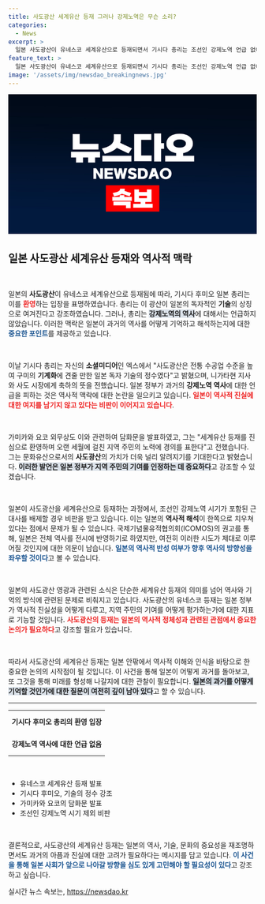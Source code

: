 ```yaml
---
title: 사도광산 세계유산 등재 그러나 강제노역은 무슨 소리?
categories:
  - News
excerpt: >
  일본 사도광산이 유네스코 세계유산으로 등재되면서 기시다 총리는 조선인 강제노역 언급 없이 환영 메시지를 전했습니다. 이 결정은 역사 왜곡 논란을 불러일으키며, 일본 정부는 전체 역사 반영 약속을 했습니다. 클릭하여 진실을 확인하세요!
feature_text: >
  일본 사도광산이 유네스코 세계유산으로 등재되면서 기시다 총리는 조선인 강제노역 언급 없이 환영 메시지를 전했습니다. 이 결정은 역사 왜곡 논란을 불러일으키며, 일본 정부는 전체 역사 반영 약속을 했습니다. 클릭하여 진실을 확인하세요!
image: '/assets/img/newsdao_breakingnews.jpg'
---
```


<p><img src="/assets/img/newsdao_breakingnews.jpg" alt="ontimetimes 속보" /></p>

<h2 data-ke-size="size26">일본 사도광산 세계유산 등재와 역사적 맥락</h2>

<p data-ke-size="size16">&nbsp;</p>

<p>일본의 <b>사도광산</b>이 유네스코 세계유산으로 등재됨에 따라, 기시다 후미오 일본 총리는 이를 <b><span style="color: #ee2323;">환영</span></b>하는 입장을 표명하였습니다. 총리는 이 광산이 일본의 독자적인 <b>기술</b>의 상징으로 여겨진다고 강조하였습니다. 그러나, 총리는 <b><span style="background-color: #21538527;">강제노역의 역사</span></b>에 대해서는 언급하지 않았습니다. 이러한 맥락은 일본이 과거의 역사를 어떻게 기억하고 해석하는지에 대한 <b><span style="color: #1a5490;">중요한 포인트</span></b>를 제공하고 있습니다.</p></p>

<p data-ke-size="size16">&nbsp;</p>

<p>이날 기시다 총리는 자신의 <b>소셜미디어</b>인 엑스에서 "사도광산은 전통 수공업 수준을 높여 구미의 <b>기계화</b>에 견줄 만한 일본 독자 기술의 정수였다"고 밝혔으며, 니가타현 지사와 사도 시장에게 축하의 뜻을 전했습니다. 일본 정부가 과거의 <b>강제노역 역사</b>에 대한 언급을 피하는 것은 역사적 맥락에 대한 논란을 일으키고 있습니다. <b><span style="color: #ee2323;">일본이 역사적 진실에 대한 여지를 남기지 않고 있다는 비판이 이어지고 있습니다</span></b>.</p>

<p data-ke-size="size16">&nbsp;</p>

<p>가미카와 요코 외무상도 이와 관련하여 담화문을 발표하였고, 그는 "세계유산 등재를 진심으로 환영하며 오랜 세월에 걸친 지역 주민의 노력에 경의를 표한다"고 전했습니다. 그는 문화유산으로서의 <b>사도광산</b>의 가치가 더욱 널리 알려지기를 기대한다고 밝혔습니다. <b><span style="background-color: #21538527;">이러한 발언은 일본 정부가 지역 주민의 기여를 인정하는 데 중요하다</span></b>고 강조할 수 있겠습니다. </p>

<p data-ke-size="size16">&nbsp;</p>

<p>일본이 사도광산을 세계유산으로 등재하는 과정에서, 조선인 강제노역 시기가 포함된 근대사를 배제할 경우 비판을 받고 있습니다. 이는 일본의 <b>역사적 해석</b>이 한쪽으로 치우쳐 있다는 점에서 문제가 될 수 있습니다. 국제기념물유적협의회(ICOMOS)의 권고를 통해, 일본은 전체 역사를 전시에 반영하기로 하였지만, 여전히 이러한 시도가 제대로 이루어질 것인지에 대한 의문이 남습니다. <b><span style="color: #1a5490;">일본의 역사적 반성 여부가 향후 역사의 방향성을 좌우할 것이다</span></b>고 볼 수 있습니다.</p>

<p data-ke-size="size16">&nbsp;</p>

<p>일본의 사도광산 영광과 관련된 소식은 단순한 세계유산 등재의 의미를 넘어 역사와 기억의 방식에 관련된 문제로 비춰지고 있습니다. 사도광산의 유네스코 등재는 일본 정부가 역사적 진실성을 어떻게 다루고, 지역 주민의 기여를 어떻게 평가하는가에 대한 지표로 기능할 것입니다. <b><span style="color: #ee2323;">사도광산의 등재는 일본의 역사적 정체성과 관련된 관점에서 중요한 논의가 필요하다</span></b>고 강조할 필요가 있습니다. </p>

<p data-ke-size="size16">&nbsp;</p>

<p>따라서 사도광산의 세계유산 등재는 일본 안팎에서 역사적 이해와 인식을 바탕으로 한 중요한 논의의 시작점이 될 것입니다. 이 사건을 통해 일본이 어떻게 과거를 돌아보고, 또 그것을 통해 미래를 형성해 나갈지에 대한 관찰이 필요합니다. <b><span style="background-color: #21538527;">일본의 과거를 어떻게 기억할 것인가에 대한 질문이 여전히 깊이 남아 있다</span></b>고 할 수 있습니다. </p>

<hr>

<table style="table-layout: fixed; width: 100%; border-collapse: collapse;">
<tr>
<td style="text-align: center; height: 40px;"><b>기시다 후미오 총리의 환영 입장</b></td>
</tr>
<tr>
<td style="text-align: center; height: 40px;"><b>강제노역 역사에 대한 언급 없음</b></td>
</tr>
</table>

<p data-ke-size="size16">&nbsp;</p>

<ul>
<li>유네스코 세계유산 등재 발표</li>
<li>기시다 후미오, 기술의 정수 강조</li>
<li>가미카와 요코의 담화문 발표</li>
<li>조선인 강제노역 시기 제외 비판</li>
</ul>

<p data-ke-size="size16">&nbsp;</p>

<p>결론적으로, 사도광산의 세계유산 등재는 일본의 역사, 기술, 문화의 중요성을 재조명하면서도 과거의 아픔과 진실에 대한 고려가 필요하다는 메시지를 담고 있습니다. <b><span style="color: #1a5490;">이 사건을 통해 일본 사회가 앞으로 나아갈 방향을 심도 있게 고민해야 할 필요성이 있다</span></b>고 강조하고 싶습니다.</p>
실시간 뉴스 속보는, <a href="https://newsdao.kr" rel="dofollow">https://newsdao.kr</a>


